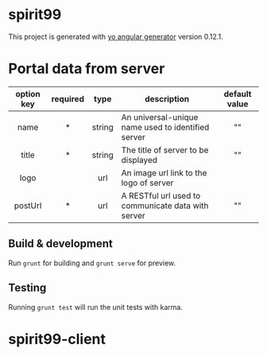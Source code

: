 # spirit99

This project is generated with [yo angular generator](https://github.com/yeoman/generator-angular)
version 0.12.1.

# Portal data from server
| option key | required |  type  | description                                        | default value |
|:----------:|:--------:|:------:|----------------------------------------------------|:-------------:|
|    name    |     *    | string | An universal-unique name used to identified server |       ""      |
|    title   |     *    | string | The title of server to be displayed                |       ""      |
|    logo    |          |   url  | An image url link to the logo of server            |               |
|   postUrl  |     *    |   url  | A RESTful url used to communicate data with server |       ""      |

## Build & development

Run `grunt` for building and `grunt serve` for preview.

## Testing

Running `grunt test` will run the unit tests with karma.
# spirit99-client

